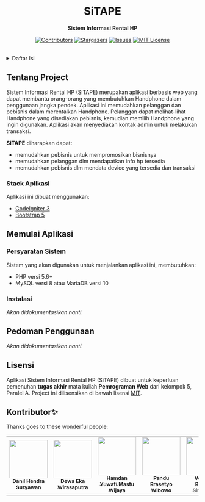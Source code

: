 <p align="center">
    <h1 align="center">SiTAPE</h1>
    <p align="center" style="font-weight: 600">Sistem Informasi Rental HP</p>
</p>

<div align="center">

[![Contributors][contributors-shield]][contributors-url]
[![Stargazers][stars-shield]][stars-url]
[![Issues][issues-shield]][issues-url]
[![MIT License][license-shield]][license-url]

</div>
<br />

<!-- Table of Contents -->
<details>
    <summary>Daftar Isi</summary>
    <ol>
        <!-- Section 1 -->
        <li>
            <a href="#tentang-project">Tentang Project</a>
            <ul>
                <li><a href="#stack-aplikasi">Stack Aplikasi</a></li>
            </ul>
        </li>
        <!-- Section 2 -->
        <li>
            <a href="#memulai-aplikasi">Memulai Aplikasi</a>
            <ul>
                <li><a href="#persyaratan-system">Persyaratan Sistem</a></li>
                <li><a href="#instalasi">Instalasi</a></li>
            </ul>
        </li>
        <li><a href="#pedoman-penggunaan">Pedoman Penggunaan</a></li>
        <li><a href="#lisensi">Lisensi</a></li>
        <li><a href="#kontributor">Kontributor</a></li>
        <li><a href="#pustaka">Pustaka</a></li>
    </ol>
</details>

<!-- ABOUT THE PROJECT  -->
## Tentang Project
Sistem Informasi Rental HP (SiTAPE) merupakan aplikasi berbasis web yang dapat membantu orang-orang yang membutuhkan Handphone dalam penggunaan jangka pendek. Aplikasi ini memudahkan pelanggan dan pebisnis dalam merentalkan Handphone. Pelanggan dapat melihat-lihat Handphone yang disediakan pebisnis, kemudian memilih Handphone yang ingin digunakan. Aplikasi akan menyediakan kontak admin untuk melakukan transaksi.

**SiTAPE** diharapkan dapat:
- memudahkan pebisnis untuk mempromosikan bisnisnya
- memudahkan pelanggan dlm mendapatkan info hp tersedia
- memudahkan pebisnis dlm mendata device yang tersedia dan transaksi

### Stack Aplikasi
Aplikasi ini dibuat menggunakan:
- [CodeIgniter 3](https://codeigniter.com/userguide3/)
- [Bootstrap 5](https://getbootstrap.com/docs/5.0/getting-started/introduction/)

## Memulai Aplikasi
### Persyaratan Sistem
Sistem yang akan digunakan untuk menjalankan aplikasi ini, membutuhkan:
- PHP versi 5.6+
- MySQL versi 8 atau MariaDB versi 10

### Instalasi
*Akan didokumentasikan nanti.*

## Pedoman Penggunaan
*Akan didokumentasikan nanti.*

## Lisensi
Aplikasi Sistem Informasi Rental HP (SiTAPE) dibuat untuk keperluan pemenuhan **tugas akhir** mata kuliah **Pemrograman Web** dari kelompok 5, Paralel A. Project ini dilisensikan di bawah lisensi [MIT][license-url].

## Kontributor✨
Thanks goes to these wonderful people:

<!-- ALL-CONTRIBUTORS-LIST:START -->
<table>
    <tr>
        <td align="center">
            <a href="https://github.com/danilhendrasr">
                <img src="https://avatars.githubusercontent.com/u/45989466?v=4?s=100" width="100px;" alt=""/>
                <br />
                <sub><b>Danil Hendra Suryawan</b></sub>
            </a>
        </td>
        <td align="center">
            <a href="https://github.com/dewa143">
                <img src="https://avatars.githubusercontent.com/u/96530541?v=4?s=100" width="100px;" alt=""/>
                <br />
                <sub><b>Dewa Eka Wirasaputra</b></sub>
            </a>
        </td>
        <td align="center">
            <a href="https://github.com/thisham">
                <img src="https://avatars.githubusercontent.com/u/59078748?v=4?s=100" width="100px;" alt=""/>
                <br />
                <sub><b>Hamdan Yuwafi Mastu Wijaya</b></sub>
            </a>
        </td>
        <td align="center">
            <a href="https://github.com/Prastyoo">
                <img src="https://avatars.githubusercontent.com/u/96535325?v=4?s=100" width="100px;" alt=""/>
                <br />
                <sub><b>Pandu Prasetyo Wibowo</b></sub>
            </a>
        </td>
        <td align="center">
            <a href="https://github.com/haiverr">
                <img src="https://avatars.githubusercontent.com/u/85446290?v=4?s=100" width="100px;" alt=""/>
                <br />
                <sub><b>Veronika Paskalia Sinambela</b></sub>
            </a>
        </td>
    </tr>
</table>


<!-- MARKDOWN LINKS & IMAGES -->
<!-- Contributors -->
[contributors-shield]: https://img.shields.io/github/contributors/thisham/pemweb5-2021.svg?style=for-the-badge
[contributors-url]: https://github.com/thisham/pemweb5-2021/graphs/contributors
<!-- Stars -->
[stars-shield]: https://img.shields.io/github/stars/thisham/pemweb5-2021.svg?style=for-the-badge
[stars-url]: https://github.com/thisham/pemweb5-2021/stargazers
<!-- Issues -->
[issues-shield]: https://img.shields.io/github/issues/thisham/pemweb5-2021.svg?style=for-the-badge
[issues-url]: https://github.com/thisham/pemweb5-2021/issues
<!-- Licenses -->
[license-shield]: https://img.shields.io/github/license/thisham/pemweb5-2021.svg?style=for-the-badge
[license-url]: https://github.com/thisham/pemweb5-2021/blob/main/LICENSE
